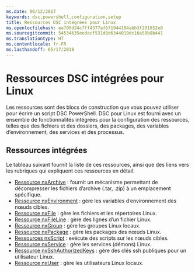 ```yaml
---
ms.date: 06/12/2017
keywords: dsc,powershell,configuration,setup
title: Ressources DSC intégrées pour Linux
ms.openlocfilehash: ea700d24c7ff4377af671944184abb3f201852e8
ms.sourcegitcommit: 54534635eedacf531d8d6344019dc16a50b8b441
ms.translationtype: HT
ms.contentlocale: fr-FR
ms.lasthandoff: 05/17/2018
---
```

# <a name="built-in-desired-state-configuration-resources-for-linux"></a>Ressources DSC intégrées pour Linux

Les ressources sont des blocs de construction que vous pouvez utiliser pour écrire un script DSC PowerShell. DSC pour Linux est fourni avec un ensemble de fonctionnalités intégrées pour la configuration des ressources, telles que des fichiers et des dossiers, des packages, des variables d’environnement, des services et des processus.

## <a name="built-in-resources"></a>Ressources intégrées

Le tableau suivant fournit la liste de ces ressources, ainsi que des liens vers les rubriques qui expliquent ces ressources en détail.

* [Ressource nxArchive](lnxArchiveResource.md) : fournit un mécanisme permettant de décompresser les fichiers d’archive (.tar, .zip) à un emplacement spécifique.
* [Ressource nxEnvironment](lnxEnvironmentResource.md) : gère les variables d’environnement des nœuds cibles.
* [Ressource nxFile](lnxFileResource.md) : gère les fichiers et les répertoires Linux.
* [Ressource nxFileLine](lnxFileLineResource.md) : gère des lignes d’un fichier Linux.
* [Ressource nxGroup](lnxGroupResource.md) : gère les groupes Linux locaux.
* [Ressource nxPackage](lnxPackageResource.md) : gère les packages des nœuds Linux.
* [Ressources nxScript](lnxScriptResource.md) : exécute des scripts sur les nœuds cibles.
* [Ressource nxService](lnxServiceResource.md) : gère les services (démons) Linux.
* [Ressource nxSshAuthorizedKeys](lnxSshAuthorizedKeysResource.md) : gère des clés ssh publiques pour un utilisateur Linux.
* [Ressource nxUser](lnxUserResource.md) : gère les utilisateurs Linux locaux.